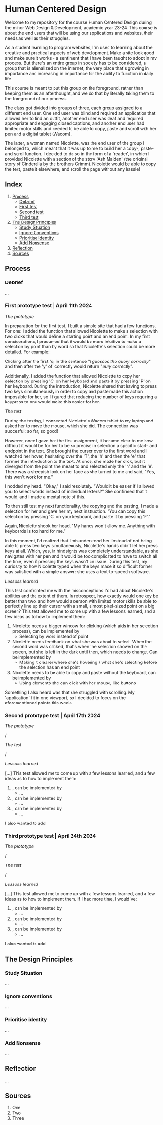 # Human Centered Design

Welcome to my repository for the course Human Centered Design during the minor Web Design & Development, academic year 23-24. This course is about the end users that will be using our applications and websites, their needs as well as their struggles. 

As a student learning to program websites, I'm used to learning about the creative and practical aspects of web development. Make a site look good and make sure it works - a sentiment that I have been taught to adopt in my process. But there's an entire group in society has to be considered, a group that is alienalized on the internet, the very place that's growing in importance and increasing in importance for the ability to function in daily life.

This course is meant to put this group on the foreground, rather than keeping them as an afterthought, and we do that by literally taking them to the foreground of our process.

The class got divided into groups of three, each group assigned to a different end user. One end user was blind and required an application that allowed her to find an outfit, another end user was deaf and required appropriate and engaging closed captions, and another end user had limited motor skills and needed to be able to copy, paste and scroll with her pen and a digital tablet (Wacom).

The latter, a woman named Nicolette, was the end user of the group I belonged to, which meant that it was up to me to build her a copy-, paste- and scrollfunction. I decided to do so in the form of a 'reader', in which I provided Nicolette with a section of the story 'Ash Maiden' (the original story of Cinderella by the brothers Grimm). Nicolette would be able to copy the text, paste it elsewhere, and scroll the page without any hassle!

## Index
1. [Process](#process)
	- [Debrief](#debrief)
	- [First test](#first-test)
	- [Second test](#second-test)
	- [Third test](#third-test)
2. [The Design Principles](#the-design-principles)
	- [Study Situation](#study-situation)
	- [Ignore Conventions](#ignore-conventions)
	- [Prioritise Identity](#prioritise-identity)
	- [Add Nonsense]()
3. [Reflection](#reflection)
4. [Sources](#sources)


<a name="process"></a>

## Process

<a name="debrief"></a>

### Debrief

...

<a name="first-test"></a>

### First prototype test | April 11th 2024

*The prototype*

In preparation for the first test, I built a simple site that had a few functions. For one: I added the function that allowed Nicolette to make a selection with two clicks that would define a starting point and an end point. In my first considerations, I presumed that it would be more intuitive to make a selection by point than by word so that Nicolette's selection could be more detailed. For example: 

Clicking after the first 'q' in the sentence "_I guessed the query correctly_" and then after the 'y' of 'correctly would return "_eury correctly_".

Additionally, I added the function that allowed Nicolette to copy her selection by pressing 'C' on her keyboard and paste it by pressing 'P' on her keyboard. During the introduction, Nicolette shared that having to press two keys simultaneously in order to copy and paste made this action impossible for her, so I figured that reducing the number of keys requiring a keypress to one would make this easier for her.

*The test*

During the testing, I connected Nicolette's Wacom tablet to my laptop and asked her to move the mouse, which she did. The connection was succesful: so far, so good!

However, once I gave her the first assignment, it became clear to me how difficult it would be for her to be so precise in selection a specific start- and endpoint in the text. She brought the cursor over to the first word and I watched her hover, hesitating over the 'T', the 'h' and then the 'e' that formed the introduction to the text. At once, she made her click, but it diverged from the point she meant to and selected only the 'h' and the 'e'. There was a sheepish look on her face as she turned to me and said, "Yes, this won't work for me."

I nodded my head. "Okay," I said resolutely. "Would it be easier if I allowed you to select words instead of individual letters?" She confirmed that it would, and I made a mental note of this.

To then still test my next functionality, the copying and the pasting, I made a selection for her and gave her my next instruction. "You can copy this selection by pressing 'C' on your keyboard, and paste it by pressing 'P'."

Again, Nicolette shook her head. "My hands won't allow me. Anything with keyboards is too hard for me."

In this moment, I'd realized that I misunderstood her. Instead of not being able to press two keys simultaneously, Nicolette's hands didn't let her press keys at all. Which, yes, in hindsights was completely understandable, as she navigates with her pen and it would be too complicated to have to switch all the time, even if pressing the keys wasn't an issue. During this test, my curiosity to how Nicolette typed when the keys made it so difficult for her was satisfied with a simple answer: she uses a text-to-speech software.

*Lessons learned*

This test confronted me with the misconceptions I'd had about Nicolette's abilities and the extent of them. In retrospect, how exactly would one key be better than two, and how would a person with limited motor skills be able to perfectly line up their cursor with a small, almost pixel-sized point on a big screen? This test allowed me to come up with a few lessons learned, and a few ideas as to how to implement them:

1. Nicolette needs a bigger window for clicking (which aids in her selection process), can be implemented by
	- Selecting by word instead of point
2. Nicolette needs feedback on what she was about to select. When the second word was clicked, that's when the selection showed on the screen, but she is left in the dark until then, which needs to change. Can be implemented by
	- Making it clearer where she's hovering / what she's selecting before the selection has an end point
3. Nicolette needs to be able to copy and paste without the keyboard, can be implemented by
	- Using elements she can click with her mouse, like buttons

Something I also heard was that she struggled with scrolling. My 'application' fit in one viewport, so I decided to focus on the aforementioned points this week.

### Second prototype test | April 17th 2024

*The prototype*

/

*The test*

/

*Lessons learned*

[...] This test allowed me to come up with a few lessons learned, and a few ideas as to how to implement them:

1. , can be implemented by
	- ...
2. , can be implemented by
	- ...
3. , can be implemented by
	- ...

I also wanted to add 

### Third prototype test | April 24th 2024

*The prototype*

/

*The test*

/

*Lessons learned*

[...] This test allowed me to come up with a few lessons learned, and a few ideas as to how to implement them. If I had more time, I would've:

1. , can be implemented by
	- ...
2. , can be implemented by
	- ...
3. , can be implemented by
	- ...

I also wanted to add 

## The Design Principles

### Study Situation

...

### Ignore conventions

...

### Prioritise identity

...

### Add Nonsense

...

## Reflection

...

## Sources

1. One
2. Two
3. Three